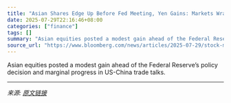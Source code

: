 ```yaml
---
title: "Asian Shares Edge Up Before Fed Meeting, Yen Gains: Markets Wrap"
date: 2025-07-29T22:16:46+08:00
categories: ["finance"]
tags: []
summary: "Asian equities posted a modest gain ahead of the Federal Reserve’s policy decision and marginal progress in US-China trade talks."
source_url: "https://www.bloomberg.com/news/articles/2025-07-29/stock-market-today-dow-s-p-live-updates"
---
```


Asian equities posted a modest gain ahead of the Federal Reserve’s policy decision and marginal progress in US-China trade talks.

---

*来源: [原文链接](https://www.bloomberg.com/news/articles/2025-07-29/stock-market-today-dow-s-p-live-updates)*
